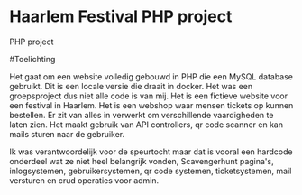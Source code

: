 # Haarlem Festival PHP project
 PHP project
 
#Toelichting

Het gaat om een website volledig gebouwd in PHP die een MySQL database gebruikt. Dit is een locale versie die draait in docker. Het was een groepsproject dus niet alle code is van mij. Het is een fictieve website voor een festival in Haarlem. Het is een webshop waar mensen tickets op kunnen bestellen. Er zit van alles in verwerkt om verschillende vaardigheden te laten zien. Het maakt gebruik van API controllers, qr code scanner en kan mails sturen naar de gebruiker. 

Ik was verantwoordelijk voor de speurtocht maar dat is vooral een hardcode onderdeel wat ze niet heel belangrijk vonden, Scavengerhunt pagina's, inlogsystemen, gebruikersystemen, qr code systemen, ticketsystemen, mail versturen en crud operaties voor admin. 
